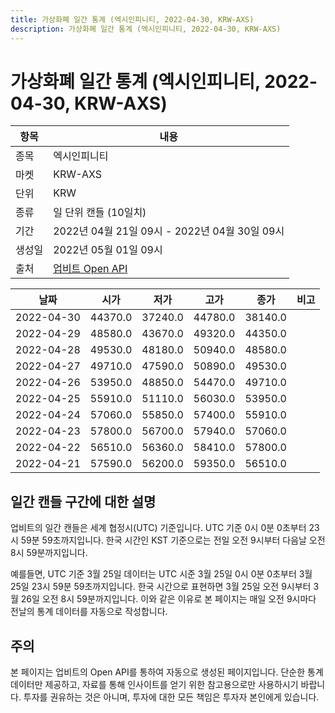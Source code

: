 ```yaml
---
title: 가상화폐 일간 통계 (엑시인피니티, 2022-04-30, KRW-AXS)
description: 가상화폐 일간 통계 (엑시인피니티, 2022-04-30, KRW-AXS)
---
```



가상화폐 일간 통계 (엑시인피니티, 2022-04-30, KRW-AXS)
===

|항목|내용|
|--|--|
|종목|엑시인피니티|
|마켓|KRW-AXS|
|단위|KRW|
|종류|일 단위 캔들 (10일치)|
|기간|2022년 04월 21일 09시 - 2022년 04월 30일 09시|
|생성일|2022년 05월 01일 09시|
|출처|[업비트 Open API](https://docs.upbit.com)|


|날짜|시가|저가|고가|종가|비고|
|--|--|--|--|--|--|
|2022-04-30|44370.0|37240.0|44780.0|38140.0|    |
|2022-04-29|48580.0|43670.0|49320.0|44350.0|    |
|2022-04-28|49530.0|48180.0|50940.0|48580.0|    |
|2022-04-27|49710.0|47590.0|50890.0|49530.0|    |
|2022-04-26|53950.0|48850.0|54470.0|49710.0|    |
|2022-04-25|55910.0|51110.0|56030.0|53950.0|    |
|2022-04-24|57060.0|55850.0|57400.0|55910.0|    |
|2022-04-23|57800.0|56700.0|57940.0|57060.0|    |
|2022-04-22|56510.0|56360.0|58410.0|57800.0|    |
|2022-04-21|57590.0|56200.0|59350.0|56510.0|    |


일간 캔들 구간에 대한 설명
---


업비트의 일간 캔들은 세계 협정시(UTC) 기준입니다. 
UTC 기준 0시 0분 0초부터 23시 59분 59초까지입니다. 
한국 시간인 KST 기준으로는 전일 오전 9시부터 다음날 오전 8시 59분까지입니다. 


예를들면, UTC 기준 3월 25일 데이터는 UTC 시준 3월 25일 0시 0분 0초부터 3월 25일 23시 59분 59초까지입니다. 
한국 시간으로 표현하면 3월 25일 오전 9시부터 3월 26일 오전 8시 59분까지입니다. 
이와 같은 이유로 본 페이지는 매일 오전 9시마다 전날의 통계 데이터를 자동으로 작성합니다. 


주의
---


본 페이지는 업비트의 Open API를 통하여 자동으로 생성된 페이지입니다. 
단순한 통계 데이터만 제공하고, 자료를 통해 인사이트를 얻기 위한 참고용으로만 사용하시기 바랍니다. 
투자를 권유하는 것은 아니며, 투자에 대한 모든 책임은 투자자 본인에게 있습니다. 
